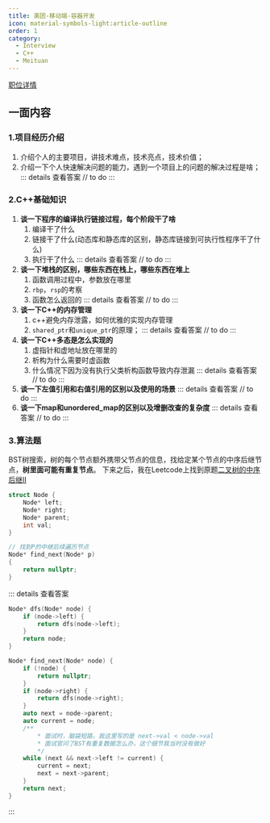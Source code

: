 ```yaml
---
title: 美团-移动端-容器开发
icon: material-symbols-light:article-outline
order: 1
category:
  - Interview
  - C++
  - Meituan
---
```


[职位详情](https://zhaopin.meituan.com/web/position/detail?jobUnionId=3535142664&source=interviewEmail)
## 一面内容

### 1.项目经历介绍

1. 介绍个人的主要项目，讲技术难点，技术亮点，技术价值；
2. 介绍一下个人快速解决问题的能力，遇到一个项目上的问题的解决过程是啥；
::: details 查看答案
// to do
:::

### 2.C++基础知识

1. **谈一下程序的编译执行链接过程，每个阶段干了啥**
    1. 编译干了什么
    2. 链接干了什么(动态库和静态库的区别，静态库链接到可执行性程序干了什么)
    3. 执行干了什么
::: details 查看答案
// to do
:::
2. **谈一下堆栈的区别，哪些东西在栈上，哪些东西在堆上**
    1. 函数调用过程中，参数放在哪里
    2. `rbp`，`rsp`的考察
    3. 函数怎么返回的
::: details 查看答案
// to do
:::
3. **谈一下C++的内存管理**
    1. c++避免内存泄露，如何优雅的实现内存管理
    2. `shared_ptr`和`unique_ptr`的原理；
::: details 查看答案
// to do
:::
4. **谈一下C++多态是怎么实现的**
    1. 虚指针和虚地址放在哪里的
    2. 析构为什么需要时虚函数
    3. 什么情况下因为没有执行父类析构函数导致内存泄漏
::: details 查看答案
// to do
:::
5. **谈一下左值引用和右值引用的区别以及使用的场景**
::: details 查看答案
// to do
:::
6. **谈一下map和unordered_map的区别以及增删改查的复杂度**
::: details 查看答案
// to do
:::

### 3.算法题

BST树搜索，树的每个节点额外携带父节点的信息，找给定某个节点的中序后继节点，**树里面可能有重复节点**。
下来之后，我在Leetcode上找到原题[二叉树的中序后继II](https://leetcode.cn/problems/inorder-successor-in-bst-ii/)

```c++
struct Node {
    Node* left;
    Node* right;
    Node* parent;
    int val;
}

// 找到P的中继后续遍历节点
Node* find_next(Node* p)
{
    return nullptr;
}
```
::: details 查看答案
```c++
Node* dfs(Node* node) {
    if (node->left) {
        return dfs(node->left);
    }
    return node;
}

Node* find_next(Node* node) {
    if (!node) {
        return nullptr;
    }
    if (node->right) {
        return dfs(node->right);
    }
    auto next = node->parent;
    auto current = node;
    /**
        * 面试时，脑袋短路，我这里写的是 next->val < node->val
        * 面试官问了BST有重复数据怎么办，这个细节我当时没有做好
        */
    while (next && next->left != current) {
        current = next;
        next = next->parent;
    }
    return next;
}
```
:::

